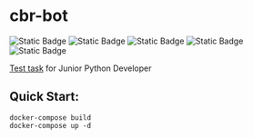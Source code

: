 # cbr-bot
![Static Badge](https://img.shields.io/badge/Python-0?style=flat-square&logo=python&color=010409)
![Static Badge](https://img.shields.io/badge/Poetry-0?style=flat-square&logo=Poetry&color=010409)
![Static Badge](https://img.shields.io/badge/Docker-0?style=flat-square&logo=Docker&color=010409)
![Static Badge](https://img.shields.io/badge/Flake8-0?style=flat-square&logo=Flake8&color=010409)
![Static Badge](https://img.shields.io/badge/Black-0?style=flat-square&logo=Black&color=010409)

[Test task](https://gist.github.com/deus-developer/d49caee4925c121bd9244ecd3e0e9f51) for Junior Python Developer

## Quick Start:
```
docker-compose build
docker-compose up -d
```
